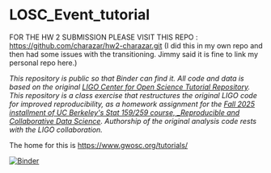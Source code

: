 # LOSC_Event_tutorial
FOR THE HW 2 SUBMISSION PLEASE VISIT THIS REPO : https://github.com/charazar/hw2-charazar.git
(I did this in my own repo and then had some issues with the transitioning. Jimmy said it is fine to link my personal repo here.)

_This repository is public so that Binder can find it. All code and data is based on the original [LIGO Center for Open Science Tutorial Repository](https://github.com/losc-tutorial/LOSC_Event_tutorial). This repository is a class exercise that restructures the original LIGO code for improved reproducibility, as a homework assignment for the [Fall 2025 installment of UC Berkeley's Stat 159/259 course, _Reproducible and Collaborative Data Science](https://ucb-stat-159-f25.github.io/site/). Authorship of the original analysis code rests with the LIGO collaboration._


The home for this is https://www.gwosc.org/tutorials/


[![Binder](https://mybinder.org/badge_logo.svg)](https://mybinder.org/v2/gh/charazar/hw2_charazar/36ff89e0eca062e6cd87b969731ca688bc97266b?urlpath=lab%2Ftree%2FLOSC_Event_tutorial.ipynb)



